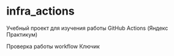 # infra_actions
Учебный проект для изучения работы GitHub Actions (Яндекс Практикум)

Проверка работы workflow
Ключик